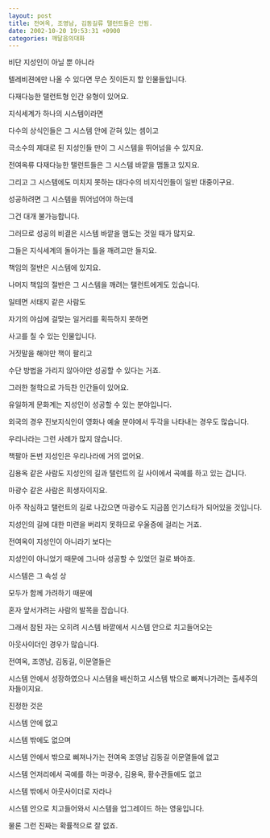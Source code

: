 ```yaml
---
layout: post
title: 전여옥, 조영남, 김동길류 탤런트들은 안됨.
date: 2002-10-20 19:53:31 +0900
categories: 깨달음의대화
---
```

비단 지성인이 아닐 뿐 아니라
  
텔레비젼에만 나올 수 있다면 무슨 짓이든지 할 인물들입니다.
  
다재다능한 탤런트형 인간 유형이 있어요.
  

  
지식세계가 하나의 시스템이라면
  
다수의 상식인들은 그 시스템 안에 갇혀 있는 셈이고
  
극소수의 제대로 된 지성인들 만이 그 시스템을 뛰어넘을 수 있지요.
  

  
전여옥류 다재다능한 탤런트들은 그 시스템 바깥을 맴돌고 있지요.
  
그리고 그 시스템에도 미치지 못하는 대다수의 비지식인들이 일반 대중이구요.
  

  
성공하려면 그 시스템을 뛰어넘어야 하는데
  
그건 대개 불가능합니다.
  

  
그러므로 성공의 비결은 시스템 바깥을 맴도는 것일 때가 많지요.
  
그들은 지식세계의 돌아가는 틀을 깨려고만 들지요.
  

  
책임의 절반은 시스템에 있지요.
  
나머지 책임의 절반은 그 시스템을 깨려는 탤런트에게도 있습니다.
  

  
일테면 서태지 같은 사람도
  
자기의 야심에 걸맞는 일거리를 획득하지 못하면
  
사고를 칠 수 있는 인물입니다.
  

  
거짓말을 해야만 책이 팔리고
  
수단 방법을 가리지 않아야만 성공할 수 있다는 거죠.
  
그러한 철학으로 가득찬 인간들이 있어요.
  

  
유일하게 문화계는 지성인이 성공할 수 있는 분야입니다.
  
외국의 경우 진보지식인이 영화나 예술 분야에서 두각을 나타내는 경우도 많습니다.
  

  
우리나라는 그런 사례가 많지 않습니다.
  
책팔아 돈번 지성인은 우리나라에 거의 없어요.
  

  
김용옥 같은 사람도 지성인의 길과 탤런트의 길 사이에서 곡예를 하고 있는 겁니다.
  
마광수 같은 사람은 희생자이지요.
  

  
아주 작심하고 탤런트의 길로 나갔으면 마광수도 지금쯤 인기스타가 되어있을 것입니다.
  
지성인의 길에 대한 미련을 버리지 못하므로 우울증에 걸리는 거죠.
  

  
전여옥이 지성인이 아니라기 보다는
  
지성인이 아니었기 때문에 그나마 성공할 수 있었던 걸로 봐야죠.
  

  
시스템은 그 속성 상
  
모두가 함께 가려하기 때문에
  
혼자 앞서가려는 사람의 발목을 잡습니다.
  

  
그래서 참된 자는 오히려 시스템 바깥에서 시스템 안으로 치고들어오는
  
아웃사이더인 경우가 많습니다.
  

  
전여옥, 조영남, 김동길, 이문열들은
  
시스템 안에서 성장하였으나 시스템을 배신하고 시스템 밖으로 빠져나가려는 출세주의자들이지요.
  

  
진정한 것은
  
시스템 안에 없고
  
시스템 밖에도 없으며
  
시스템 안에서 밖으로 삐져나가는 전여옥 조영남 김동길 이문열들에 없고
  
시스템 언저리에서 곡예를 하는 마광수, 김용옥, 황수관들에도 없고
  
시스템 밖에서 아웃사이더로 자라나
  
시스템 안으로 치고들어와서 시스템을 업그레이드 하는 영웅입니다.
  
물론 그런 진짜는 확률적으로 잘 없죠.